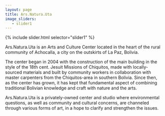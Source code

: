 ```yaml
---
layout: page
title: Ars.Natura.Uta
image_sliders:
   - slider1
---
```


{% include slider.html selector="slider1" %}


Ars.Natura.Uta is an Arts and Culture Center located in the heart of the rural community of Achocalla, a city on the outskirts of La Paz, Bolivia.

The center began in 2004 with the construction of the main building in the style of the 18th cent. Jesuit Missions of Chiquitos, made with locally-sourced materials and built by community workers in collaboration with master carpenters from the Chiquitos-area in southern Bolivia. Since then, as the center has grown, it has kept that fundamental aspect of combining traditional Bolivian knowledge and craft with nature and the arts. 

Ars.Natura.Uta is a privately-owned center and studio where environmental questions, as well as community and cultural concerns, are channeled through various forms of art, in a hope to clarify and strengthen the issues.

